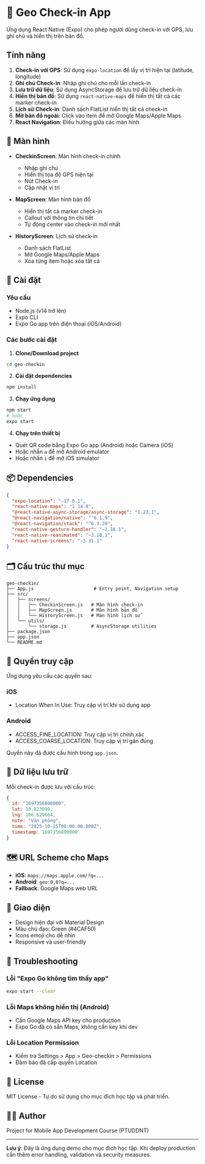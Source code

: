 # 📍 Geo Check-in App

Ứng dụng React Native (Expo) cho phép người dùng check-in với GPS, lưu ghi chú và hiển thị trên bản đồ.

## Tính năng

1. **Check-in với GPS**: Sử dụng `expo-location` để lấy vị trí hiện tại (latitude, longitude)
2. **Ghi chú Check-in**: Nhập ghi chú cho mỗi lần check-in
3. **Lưu trữ dữ liệu**: Sử dụng AsyncStorage để lưu trữ dữ liệu check-in
4. **Hiển thị bản đồ**: Sử dụng `react-native-maps` để hiển thị tất cả các marker check-in
5. **Lịch sử Check-in**: Danh sách FlatList hiển thị tất cả check-in
6. **Mở bản đồ ngoài**: Click vào item để mở Google Maps/Apple Maps
7. **React Navigation**: Điều hướng giữa các màn hình

## 📱 Màn hình

- **CheckinScreen**: Màn hình check-in chính

  - Nhập ghi chú
  - Hiển thị tọa độ GPS hiện tại
  - Nút Check-in
  - Cập nhật vị trí
- **MapScreen**: Màn hình bản đồ

  - Hiển thị tất cả marker check-in
  - Callout với thông tin chi tiết
  - Tự động center vào check-in mới nhất
- **HistoryScreen**: Lịch sử check-in

  - Danh sách FlatList
  - Mở Google Maps/Apple Maps
  - Xóa từng item hoặc xóa tất cả

## 🚀 Cài đặt

### Yêu cầu

- Node.js (v14 trở lên)
- Expo CLI
- Expo Go app trên điện thoại (iOS/Android)

### Các bước cài đặt

1. **Clone/Download project**

```bash
cd geo-checkin
```

2. **Cài đặt dependencies**

```bash
npm install
```

3. **Chạy ứng dụng**

```bash
npm start
# hoặc
expo start
```

4. **Chạy trên thiết bị**

- Quét QR code bằng Expo Go app (Android) hoặc Camera (iOS)
- Hoặc nhấn `a` để mở Android emulator
- Hoặc nhấn `i` để mở iOS simulator

## 📦 Dependencies

```json
{
  "expo-location": "~17.0.1",
  "react-native-maps": "1.14.0",
  "@react-native-async-storage/async-storage": "1.23.1",
  "@react-navigation/native": "^6.1.9",
  "@react-navigation/stack": "^6.3.20",
  "react-native-gesture-handler": "~2.16.1",
  "react-native-reanimated": "~3.10.1",
  "react-native-screens": "~3.31.1"
}
```

## 🗂️ Cấu trúc thư mục

```
geo-checkin/
├── App.js                      # Entry point, Navigation setup
├── src/
│   ├── screens/
│   │   ├── CheckinScreen.js   # Màn hình check-in
│   │   ├── MapScreen.js       # Màn hình bản đồ
│   │   └── HistoryScreen.js   # Màn hình lịch sử
│   └── utils/
│       └── storage.js         # AsyncStorage utilities
├── package.json
├── app.json
└── README.md
```

## 🔑 Quyền truy cập

Ứng dụng yêu cầu các quyền sau:

### iOS

- Location When In Use: Truy cập vị trí khi sử dụng app

### Android

- ACCESS_FINE_LOCATION: Truy cập vị trí chính xác
- ACCESS_COARSE_LOCATION: Truy cập vị trí gần đúng

Quyền này đã được cấu hình trong `app.json`.

## 💾 Dữ liệu lưu trữ

Mỗi check-in được lưu với cấu trúc:

```javascript
{
  id: "1697356800000",
  lat: 10.823099,
  lng: 106.629664,
  note: "Văn phòng",
  time: "2025-10-15T08:00:00.000Z",
  timestamp: 1697356800000
}
```

## 🗺️ URL Scheme cho Maps

- **iOS**: `maps://maps.apple.com/?q=...`
- **Android**: `geo:0,0?q=...`
- **Fallback**: Google Maps web URL

## 🎨 Giao diện

- Design hiện đại với Material Design
- Màu chủ đạo: Green (#4CAF50)
- Icons emoji cho dễ nhìn
- Responsive và user-friendly

## 🐛 Troubleshooting

### Lỗi "Expo Go không tìm thấy app"

```bash
expo start --clear
```

### Lỗi Maps không hiển thị (Android)

- Cần Google Maps API key cho production
- Expo Go đã có sẵn Maps, không cần key khi dev

### Lỗi Location Permission

- Kiểm tra Settings > App > Geo-checkin > Permissions
- Đảm bảo đã cấp quyền Location

## 📝 License

MIT License - Tự do sử dụng cho mục đích học tập và phát triển.

## 👨‍💻 Author

Project for Mobile App Development Course (PTUDDNT)

---

**Lưu ý**: Đây là ứng dụng demo cho mục đích học tập. Khi deploy production cần thêm error handling, validation và security measures.
